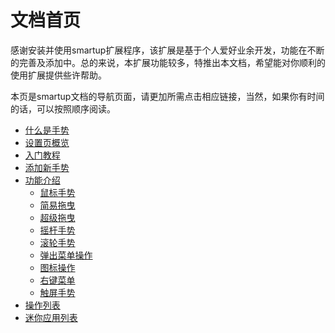 # 文档首页

感谢安装并使用smartup扩展程序，该扩展是基于个人爱好业余开发，功能在不断的完善及添加中。总的来说，本扩展功能较多，特推出本文档，希望能对你顺利的使用扩展提供些许帮助。

本页是smartup文档的导航页面，请更加所需点击相应链接，当然，如果你有时间的话，可以按照顺序阅读。

- [什么是手势](what.md)
- [设置页概览](optionspage.md)
- [入门教程](start.md)
- [添加新手势](addgesture.md)
- [功能介绍](features/install.md)
	- [鼠标手势](features/mges.md)
	- [简易拖曳](features/sdrg.md)
	- [超级拖曳](features/drg.md)
	- [摇杆手势](features/rges.md)
	- [滚轮手势](features/wges.md)
	- [弹出菜单操作](features/pop.md)
	- [图标操作](features/icon.md)
	- [右键菜单](features/ctm.md)
	- [触屏手势](features/touch.md)
- [操作列表](actions.md)
- [迷你应用列表](miniapps.md)